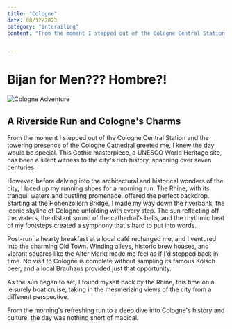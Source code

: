 ```yaml
---
title: "Cologne"
date: 08/12/2023
category: "interailing"
content: "From the moment I stepped out of the Cologne Central Station and the..."


---
```

 # Bijan for Men??? Hombre?!

![Cologne Adventure](/images/cologne.jpg)

## A Riverside Run and Cologne's Charms

From the moment I stepped out of the Cologne Central Station and the towering presence of the Cologne Cathedral greeted me, I knew the day would be special. This Gothic masterpiece, a UNESCO World Heritage site, has been a silent witness to the city's rich history, spanning over seven centuries.

However, before delving into the architectural and historical wonders of the city, I laced up my running shoes for a morning run. The Rhine, with its tranquil waters and bustling promenade, offered the perfect backdrop. Starting at the Hohenzollern Bridge, I made my way down the riverbank, the iconic skyline of Cologne unfolding with every step. The sun reflecting off the waters, the distant sound of the cathedral's bells, and the rhythmic beat of my footsteps created a symphony that's hard to put into words.

Post-run, a hearty breakfast at a local café recharged me, and I ventured into the charming Old Town. Winding alleys, historic brew houses, and vibrant squares like the Alter Markt made me feel as if I'd stepped back in time. No visit to Cologne is complete without sampling its famous Kölsch beer, and a local Brauhaus provided just that opportunity.

As the sun began to set, I found myself back by the Rhine, this time on a leisurely boat cruise, taking in the mesmerizing views of the city from a different perspective.

From the morning's refreshing run to a deep dive into Cologne's history and culture, the day was nothing short of magical.
